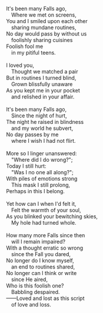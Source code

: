 It's been many Falls ago,<br/>
  &emsp;Where we met on screens,<br/>
You and I smiled upon each other<br/>
  &emsp;sharing mundane routines,<br/>
No day would pass by without us<br/>
  &emsp;foolishly sharing cuisines<br/>
Foolish fool me<br/>
  &emsp;in my pitiful teens.<br/>
<br/>
I loved you,<br/>
  &emsp;Thought we matched a pair<br/>
But in routines I turned blind,<br/>
  &emsp;Grown blissfully unaware<br/>
As you kept me in your pocket<br/>
  &emsp;and relished in your affair.<br/>
<br/>
It's been many Falls ago,<br/>
  &emsp;Since the night of hurt,<br/>
The night he raised in blindness<br/>
  &emsp;and my world he subvert,<br/>
No day passes by me<br/>
  &emsp;where I wish I had not flirt.<br/>
<br/>
More so I linger unanswered:<br/>
  &emsp;"Where did I do wrong?";<br/>
Today I still hurt:<br/>
  &emsp;"Was I no one all along?";<br/>
With piles of emotions strong<br/>
  &emsp;This mask I still prolong,<br/>
Perhaps in this I belong.<br/>
<br/>
Yet how can I when I'd felt it,<br/>
  &emsp;Felt the warmth of your soul,<br/>
As you blinked your bewitching skies,<br/>
  &emsp;My hole had turned whole.<br/>
<br/>
How many more Falls since then<br/>
  &emsp;will I remain impaired?<br/>
With a thought erratic so wrong<br/>
  &emsp;since the Fall you dared,<br/>
No longer do I know myself,<br/>
  &emsp;an end to routines shared,<br/>
No longer can I think or write<br/>
  &emsp;since He aired,<br/>
Who is this foolish one?<br/>
  &emsp;Babbling despaired.<br/>
——Loved and lost as this script<br/>
  &emsp;of love and loss.<br/>
  